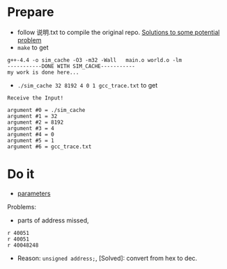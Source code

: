 # Prepare  
- follow 说明.txt to compile the original repo.
[Solutions to some potential problem](https://9to5answer.com/quot-fatal-error-bits-libc-header-start-h-no-such-file-or-directory-quot-while-compiling-htk)  
- `make` to get 
```
g++-4.4 -o sim_cache -O3 -m32 -Wall   main.o world.o -lm
-----------DONE WITH SIM_CACHE-----------
my work is done here...
```
- `./sim_cache 32 8192 4 0 1 gcc_trace.txt` to get  
```
Receive the Input!

argument #0 = ./sim_cache
argument #1 = 32
argument #2 = 8192
argument #3 = 4
argument #4 = 0
argument #5 = 1
argument #6 = gcc_trace.txt
```


# Do it  
- [parameters](https://www.runoob.com/w3cnote/c-the-structure-of-the-parameter.html)

Problems:
- parts of address missed, 
```
r 40051
r 40051
r 40048248
```
  - Reason: `unsigned address;`, [Solved]: convert from hex to dec.

